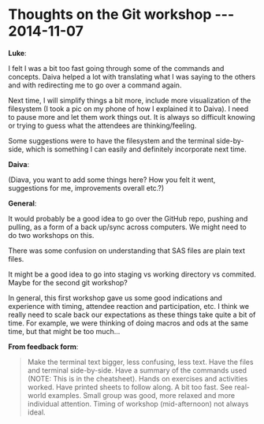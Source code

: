 Thoughts on the Git workshop --- 2014-11-07
===========================================

**Luke**:

I felt I was a bit too fast going through some of the commands and
concepts.  Daiva helped a lot with translating what I was saying to
the others and with redirecting me to go over a command again.

Next time, I will simplify things a bit more, include more
visualization of the filesystem (I took a pic on my phone of how I
explained it to Daiva).  I need to pause more and let them work things
out.  It is always so difficult knowing or trying to guess what the
attendees are thinking/feeling.

Some suggestions were to have the filesystem and the terminal
side-by-side, which is something I can easily and definitely
incorporate next time.

**Daiva**:

(Diava, you want to add some things here? How you felt it went,
suggestions for me, improvements overall etc.?)

**General**:

It would probably be a good idea to go over the GitHub repo, pushing
and pulling, as a form of a back up/sync across computers.  We might
need to do two workshops on this.

There was some confusion on understanding that SAS files are plain
text files.

It might be a good idea to go into staging vs working directory vs
commited.  Maybe for the second git workshop?

In general, this first workshop gave us some good indications and
experience with timing, attendee reaction and participation, etc.  I
think we really need to scale back our expectations as these things
take quite a bit of time.  For example, we were thinking of doing
macros and ods at the same time, but that might be too much...

**From feedback form**:

> Make the terminal text bigger, less confusing, less text.  Have the
> files and terminal side-by-side.  Have a summary of the commands
> used (NOTE: This is in the cheatsheet).  Hands on exercises and
> activities worked.  Have printed sheets to follow along.  A bit too
> fast.  See real-world examples.  Small group was good, more relaxed
> and more individual attention.  Timing of workshop (mid-afternoon)
> not always ideal.
